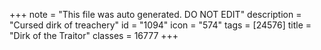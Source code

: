 +++
note = "This file was auto generated. DO NOT EDIT"
description = "Cursed dirk of treachery"
id = "1094"
icon = "574"
tags = [24576]
title = "Dirk of the Traitor"
classes = 16777
+++
